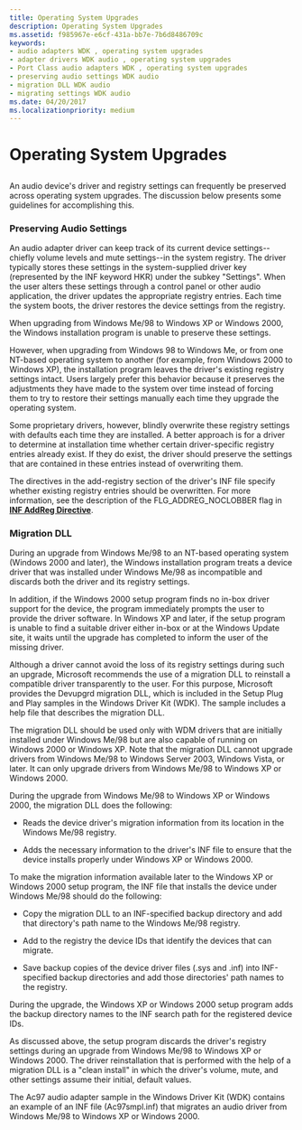```yaml
---
title: Operating System Upgrades
description: Operating System Upgrades
ms.assetid: f985967e-e6cf-431a-bb7e-7b6d8486709c
keywords:
- audio adapters WDK , operating system upgrades
- adapter drivers WDK audio , operating system upgrades
- Port Class audio adapters WDK , operating system upgrades
- preserving audio settings WDK audio
- migration DLL WDK audio
- migrating settings WDK audio
ms.date: 04/20/2017
ms.localizationpriority: medium
---
```


# Operating System Upgrades


## <span id="operating_system_upgrades"></span><span id="OPERATING_SYSTEM_UPGRADES"></span>


An audio device's driver and registry settings can frequently be preserved across operating system upgrades. The discussion below presents some guidelines for accomplishing this.

### <span id="Preserving_Audio_Settings"></span><span id="preserving_audio_settings"></span><span id="PRESERVING_AUDIO_SETTINGS"></span>Preserving Audio Settings

An audio adapter driver can keep track of its current device settings--chiefly volume levels and mute settings--in the system registry. The driver typically stores these settings in the system-supplied driver key (represented by the INF keyword HKR) under the subkey "Settings". When the user alters these settings through a control panel or other audio application, the driver updates the appropriate registry entries. Each time the system boots, the driver restores the device settings from the registry.

When upgrading from Windows Me/98 to Windows XP or Windows 2000, the Windows installation program is unable to preserve these settings.

However, when upgrading from Windows 98 to Windows Me, or from one NT-based operating system to another (for example, from Windows 2000 to Windows XP), the installation program leaves the driver's existing registry settings intact. Users largely prefer this behavior because it preserves the adjustments they have made to the system over time instead of forcing them to try to restore their settings manually each time they upgrade the operating system.

Some proprietary drivers, however, blindly overwrite these registry settings with defaults each time they are installed. A better approach is for a driver to determine at installation time whether certain driver-specific registry entries already exist. If they do exist, the driver should preserve the settings that are contained in these entries instead of overwriting them.

The directives in the add-registry section of the driver's INF file specify whether existing registry entries should be overwritten. For more information, see the description of the FLG\_ADDREG\_NOCLOBBER flag in [**INF AddReg Directive**](https://msdn.microsoft.com/library/windows/hardware/ff546320).

### <span id="Migration_DLL"></span><span id="migration_dll"></span><span id="MIGRATION_DLL"></span>Migration DLL

During an upgrade from Windows Me/98 to an NT-based operating system (Windows 2000 and later), the Windows installation program treats a device driver that was installed under Windows Me/98 as incompatible and discards both the driver and its registry settings.

In addition, if the Windows 2000 setup program finds no in-box driver support for the device, the program immediately prompts the user to provide the driver software. In Windows XP and later, if the setup program is unable to find a suitable driver either in-box or at the Windows Update site, it waits until the upgrade has completed to inform the user of the missing driver.

Although a driver cannot avoid the loss of its registry settings during such an upgrade, Microsoft recommends the use of a migration DLL to reinstall a compatible driver transparently to the user. For this purpose, Microsoft provides the Devupgrd migration DLL, which is included in the Setup Plug and Play samples in the Windows Driver Kit (WDK). The sample includes a help file that describes the migration DLL.

The migration DLL should be used only with WDM drivers that are initially installed under Windows Me/98 but are also capable of running on Windows 2000 or Windows XP. Note that the migration DLL cannot upgrade drivers from Windows Me/98 to Windows Server 2003, Windows Vista, or later. It can only upgrade drivers from Windows Me/98 to Windows XP or Windows 2000.

During the upgrade from Windows Me/98 to Windows XP or Windows 2000, the migration DLL does the following:

-   Reads the device driver's migration information from its location in the Windows Me/98 registry.

-   Adds the necessary information to the driver's INF file to ensure that the device installs properly under Windows XP or Windows 2000.

To make the migration information available later to the Windows XP or Windows 2000 setup program, the INF file that installs the device under Windows Me/98 should do the following:

-   Copy the migration DLL to an INF-specified backup directory and add that directory's path name to the Windows Me/98 registry.

-   Add to the registry the device IDs that identify the devices that can migrate.

-   Save backup copies of the device driver files (.sys and .inf) into INF-specified backup directories and add those directories' path names to the registry.

During the upgrade, the Windows XP or Windows 2000 setup program adds the backup directory names to the INF search path for the registered device IDs.

As discussed above, the setup program discards the driver's registry settings during an upgrade from Windows Me/98 to Windows XP or Windows 2000. The driver reinstallation that is performed with the help of a migration DLL is a "clean install" in which the driver's volume, mute, and other settings assume their initial, default values.

The Ac97 audio adapter sample in the Windows Driver Kit (WDK) contains an example of an INF file (Ac97smpl.inf) that migrates an audio driver from Windows Me/98 to Windows XP or Windows 2000.

 

 




